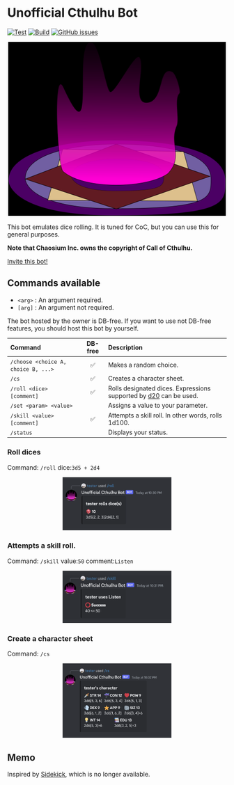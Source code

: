 # Unofficial Cthulhu Bot

[![Test](https://github.com/caphosra/cthulhu_bot/actions/workflows/test.yml/badge.svg)](https://github.com/caphosra/cthulhu_bot/actions/workflows/test.yml)
[![Build](https://github.com/caphosra/cthulhu_bot/actions/workflows/build.yml/badge.svg)](https://github.com/caphosra/cthulhu_bot/actions/workflows/build.yml)
[![GitHub issues](https://img.shields.io/github/issues/caphosra/cthulhu_bot)](https://github.com/caphosra/cthulhu_bot/issues)

<p align="center">
    <img width="500" height="400" src="https://raw.githubusercontent.com/caphosra/cthulhu_bot/master/img/icon.png">
</p>

This bot emulates dice rolling. It is tuned for CoC, but you can use this for general purposes.

**Note that  Chaosium Inc. owns the copyright of Call of Cthulhu.**

[Invite this bot!](https://discord.com/api/oauth2/authorize?client_id=811123481370558505&permissions=277025572928&scope=bot%20applications.commands)

## Commands available

- `<arg>` : An argument required.
- `[arg]` : An argument not required.

The bot hosted by the owner is DB-free. If you want to use not DB-free features, you should host this bot by yourself.

|Command|DB-free|Description|
|:---|:---:|:---|
|`/choose <choice A, choice B, ...>`|:white_check_mark:|Makes a random choice.|
|`/cs`|:white_check_mark:|Creates a character sheet.|
|`/roll <dice> [comment]`|:white_check_mark:|Rolls designated dices. Expressions supported by [d20](https://github.com/pholactery/d20) can be used.|
|`/set <param> <value>`||Assigns a value to your parameter.|
|`/skill <value> [comment]`|:white_check_mark:|Attempts a skill roll. In other words, rolls 1d100.|
|`/status`||Displays your status.|

### Roll dices

Command: `/roll` dice:`3d5 + 2d4`

<p align="center">
    <img width="250" height="122" src="https://raw.githubusercontent.com/caphosra/cthulhu_bot/master/img/01.png">
</p>

### Attempts a skill roll.

Command: `/skill` value:`50` comment:`Listen`

<p align="center">
    <img width="250" height="120" src="https://raw.githubusercontent.com/caphosra/cthulhu_bot/master/img/02.png">
</p>

### Create a character sheet

Command: `/cs`

<p align="center">
    <img width="250" height="171" src="https://raw.githubusercontent.com/caphosra/cthulhu_bot/master/img/03.png">
</p>

## Memo

Inspired by [Sidekick](https://github.com/ArtemGr/Sidekick), which is no longer available.
